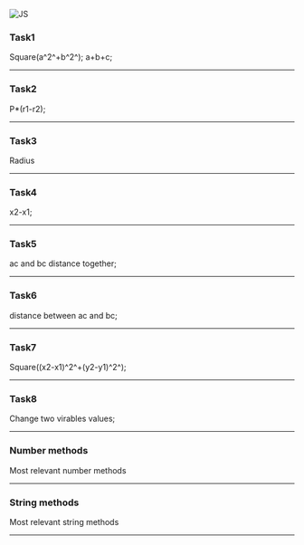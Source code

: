 ![JS](https://www.thecodecrypt.com/images/2020/01/08/js.png)

### Task1
Square(a^2^+b^2^);
a+b+c;
___

### Task2
P*(r1-r2);
___

### Task3
Radius
___

### Task4
x2-x1;
___

### Task5
ac and bc distance together;
___

### Task6
distance between ac and bc;
___

### Task7
Square((x2-x1)^2^+(y2-y1)^2^);
___

### Task8
Change two virables values;
___

### Number methods
Most relevant number methods
___

### String methods
Most relevant string methods
___